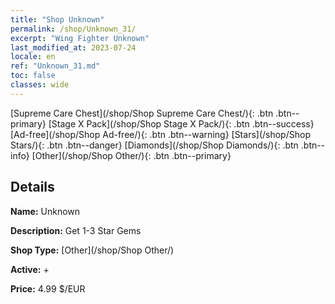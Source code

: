 ```yaml
---
title: "Shop Unknown"
permalink: /shop/Unknown_31/
excerpt: "Wing Fighter Unknown"
last_modified_at: 2023-07-24
locale: en
ref: "Unknown_31.md"
toc: false
classes: wide
---
```



  [Supreme Care Chest](/shop/Shop Supreme Care Chest/){: .btn .btn--primary}   [Stage X Pack](/shop/Shop Stage X Pack/){: .btn .btn--success}   [Ad-free](/shop/Shop Ad-free/){: .btn .btn--warning}   [Stars](/shop/Shop Stars/){: .btn .btn--danger}   [Diamonds](/shop/Shop Diamonds/){: .btn .btn--info}   [Other](/shop/Shop Other/){: .btn .btn--primary} 

## Details

 **Name:** Unknown 

 **Description:** Get 1-3 Star Gems

 **Shop Type:** [Other](/shop/Shop Other/)

 **Active:** + 

 **Price:** 4.99 $/EUR 



